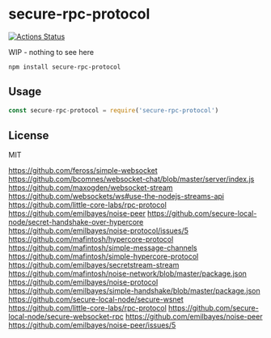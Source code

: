 # secure-rpc-protocol
[![Actions Status](https://github.com/bcomnes/secure-rpc-protocol/workflows/tests/badge.svg)](https://github.com/bcomnes/secure-rpc-protocol/actions)

WIP - nothing to see here

```
npm install secure-rpc-protocol
```

## Usage

``` js
const secure-rpc-protocol = require('secure-rpc-protocol')
```

## License

MIT


https://github.com/feross/simple-websocket
https://github.com/bcomnes/websocket-chat/blob/master/server/index.js
https://github.com/maxogden/websocket-stream
https://github.com/websockets/ws#use-the-nodejs-streams-api
https://github.com/little-core-labs/rpc-protocol
https://github.com/emilbayes/noise-peer
https://github.com/secure-local-node/secret-handshake-over-hypercore
https://github.com/emilbayes/noise-protocol/issues/5
https://github.com/mafintosh/hypercore-protocol
https://github.com/mafintosh/simple-message-channels
https://github.com/mafintosh/simple-hypercore-protocol
https://github.com/emilbayes/secretstream-stream
https://github.com/mafintosh/noise-network/blob/master/package.json
https://github.com/emilbayes/noise-protocol
https://github.com/emilbayes/simple-handshake/blob/master/package.json
https://github.com/secure-local-node/secure-wsnet
https://github.com/little-core-labs/rpc-protocol
https://github.com/secure-local-node/secure-websocket-rpc
https://github.com/emilbayes/noise-peer
https://github.com/emilbayes/noise-peer/issues/5
